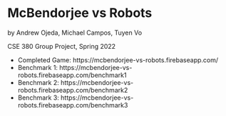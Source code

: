 # McBendorjee vs Robots
by Andrew Ojeda, Michael Campos, Tuyen Vo

CSE 380 Group Project, Spring 2022

<ul>
  <li>Completed Game: https://mcbendorjee-vs-robots.firebaseapp.com/</li>
  <li>Benchmark 1: https://mcbendorjee-vs-robots.firebaseapp.com/benchmark1</li>
  <li>Benchmark 2: https://mcbendorjee-vs-robots.firebaseapp.com/benchmark2</li>
  <li>Benchmark 3: https://mcbendorjee-vs-robots.firebaseapp.com/benchmark3</li>
</ul>


